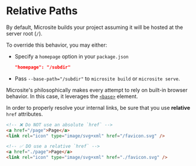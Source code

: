 # Relative Paths
By default, Microsite builds your project assuming it will be hosted at the server root (`/`).

To override this behavior, you may either:

- Specify a `homepage` option in your `package.json`
    ```json
    "homepage": "/subdir"
    ```
- Pass `--base-path="/subdir"` to `microsite build` or `microsite serve`.

Microsite's philosophically makes every attempt to rely on built-in browser behavior. In this case, it leverages the [`<base>`](https://developer.mozilla.org/en-US/docs/Web/HTML/Element/base) element.

In order to properly resolve your internal links, be sure that you use **relative** `href` attributes. 

```html
<!-- ❌ Do NOT use an absolute `href` -->
<a href="/page">Page</a>
<link rel="icon" type="image/svg+xml" href="/favicon.svg" />

<!-- ✅ DO use a relative `href` -->
<a href="./page">Page</a>
<link rel="icon" type="image/svg+xml" href="./favicon.svg" />
```
